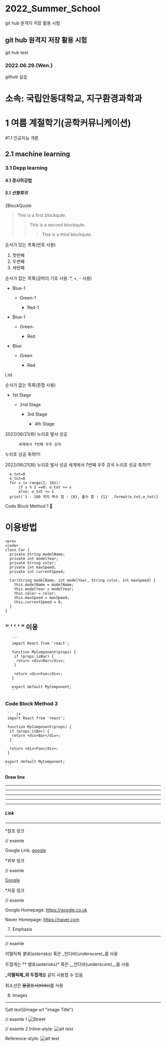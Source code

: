 # 2022_Summer_School
git hub 원격지 저장 활용 시험
## git hub 원격지 저장 활용 시험
git hub test
### 2022.06.29.(Wen.)
github 실습


소속: 국립안동대학교, 지구환경과학과
===========================

1 여름 계절학기(공학커뮤니케이션)
===========================

#1.1 인공지능 개론
## 2.1  machine learning
### 3.1 Depp learning
#### 4.1 경사하강법
##### 5.1 선형회귀

2BlockQuote
> This is a first blockqute.
> > This is a second blockqute.
> > > This is a third blockqute.


순서가 있는 목록(번호 사용)
1. 첫번째
2. 두번째
3. 세번째

순서가 없는 목록(글머리 기호 사용: *, +, - 사용)

* Blue-1

   * Green-1
  
     * Red-1

+ Blue-1

  + Green-

    + Red

- Blue

  - Green

    - Red


List

순서가 없는 목록(혼합 사용)

* 1st Stage

  - 2nd Stage
  
    + 3rd Stage
     
      + 4th Stage

2022/06/21(화) 누리호 발사 성공

          세계에서 7번째 우주 강국
 
누리호 성공 축하!!!!

2022/06/21(화) 누리호 발사 성공
세계에서 7번째 우주 강국
누리호 성공 축하!!!! 


      e_tot=0
      e_tot=0
      for x in range(1, 101):
          if x % 2 ==0: e_tot += x
          else: o_tot += x
      print('1 - 100 까지 짝수 합 : {0}, 홀수 합 : {1}' .format(e_tot,o_tot)}


Code Block Method 1 
# 이용방법
  
    <pre>
    <code>
    class Car {
      private String modelName;
      private int modelYear;
      private String color;
      private int maxSpeed;
      private int currentSpeed;

      Car(String modelName, int modelYear, String color, int maxSpeed) {
        this.modelName = modelName;
        this.modelYear = modelYear;
        this.color = color;
        this.maxSpeed = maxSpeed;
        this.currentSpeed = 0;
      }
    }
   </code>
   </pre>


## “ ‘ ‘ ‘ “ 이용

       ```
       import React from 'react';

       function MyComponent(props) {
        if (props.isBar) {
         return <div>Bar</div>;
        }

        return <div>Foo</div>;
       }
      
       export default MyComponent;
       ```

### Code Block Method 3

     ``` js
     import React from 'react';

     function MyComponent(props) {
      if (props.isBar) {
       return <div>Bar</div>;
      }

      return <div>Foo</div>;
     }

    export default MyComponent;
    ```

#### Draw line

  * * *
  ***
  *****
  - - -
  ---------------


##### Link
--------------
*참조 링크

// examle

Google Link: [google][googlelink]

[googlelink]: https://google.co.uk "Let's Go Google"


*외부 링크

// examle

[Google](https://google.co.uk)

 
*자동 링크

// examle

Google Homepage: https://google.co.uk 

Naver Homepage: <https://naver.com>


7. Emphasis
-------------

// examle

이텔릭체 *별표(asterisks)* 혹은 _언더바(underscore)_를 사용

두껍게는 ** 별표(asterisks)* 혹은 __언더바(underscore)__를 사용

**_이텔릭체_와 두껍게**를 같이 사용할 수 있음

취소선은 ~~물결표시(tilde)~~를 사용


8. Images
-------------

![alt text](image url "image Title")

// examle 1
![Street](aa.jpg "aa")

// examle 2
Inline-style: 
![alt text](https://github.com/adam-p/markdown-here/raw/master/src/common/images/icon48.png "Logo Title Text 1")

Reference-style: 
![alt text][logo]

[logo]: https://github.com/adam-p/markdown-here/raw/master/src/common/images/icon48.png "Logo Title Text 2"



